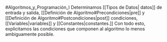 #Algoritmos_y_Programación_I
Determinamos [[Tipos de Datos| datos]] de entrada y salida, [[Definición de Algoritmo#Precondiciones|pre]] y [[Definición de Algoritmo#Postcondiciones|post]] condiciones, [[Variables|variables]] y [[Constantes|constantes.]] Con todo esto, explicitamos las condiciones que componen al algoritmo lo menos ambiguamente posible.